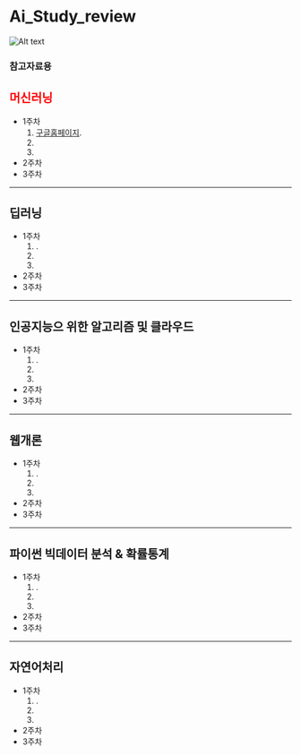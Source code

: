 # Ai_Study_review

![Alt text](./tube.jpg)

### 참고자료용
## <span style="color:red">머신러닝</span>
* 1주차
  1. [구글홈페이지](http://www.google.co.kr).</br>
  2.
  3.
* 2주차
* 3주차
   
***   
## 딥러닝 
* 1주차
  1. .
  2. 
  3. 
* 2주차
* 3주차
***
## 인공지능으 위한 알고리즘 및 클라우드
* 1주차
  1. .
  2. 
  3. 
* 2주차
* 3주차
***
## 웹개론
* 1주차
  1. .
  2. 
  3. 
* 2주차
* 3주차
***
## 파이썬 빅데이터 분석 & 확률통계
* 1주차
  1. .
  2. 
  3. 
* 2주차
* 3주차

***
## 자연어처리
* 1주차
  1. .
  2. 
  3. 
* 2주차
* 3주차
